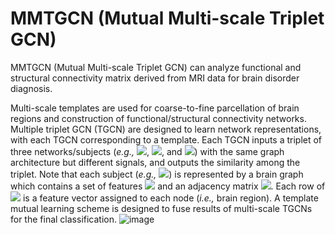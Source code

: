 # MMTGCN (Mutual Multi-scale Triplet GCN)
MMTGCN (Mutual Multi-scale Triplet GCN) can analyze functional and structural connectivity matrix derived from MRI data for brain disorder diagnosis.

Multi-scale templates are used for coarse-to-fine parcellation of brain regions and construction of functional/structural connectivity networks. Multiple triplet GCN (TGCN) are  designed to learn network representations, with each TGCN corresponding to a template. Each TGCN inputs a triplet of three networks/subjects (*e.g.,* <img src="https://latex.codecogs.com/gif.latex?\mathbf{X}_{a}^{T}">, <img src="https://latex.codecogs.com/gif.latex?\mathbf{X}_{p}^{T}">, and <img src="https://latex.codecogs.com/gif.latex?\mathbf{X}_{n}^{T}">) with the same graph architecture but different signals, and outputs the similarity among the triplet. Note that each subject (*e.g.,* <img src="https://latex.codecogs.com/gif.latex?\mathbf{X}_{a}^{T}">) is represented by a brain graph which contains a set of features <img src="https://latex.codecogs.com/gif.latex?\mathbf{F}"> and an adjacency matrix <img src="https://latex.codecogs.com/gif.latex?\mathbf{A}">. Each row of <img src="https://latex.codecogs.com/gif.latex?\mathbf{F}"> is a feature vector assigned to each node (*i.e.,* brain region). A template mutual learning scheme is designed to fuse results of multi-scale TGCNs for the final classification.
![image](https://github.com/Brain03Yao/MMTGCN/blob/main/MMTGCN.jpg)


